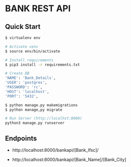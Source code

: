 # BANK REST API

## Quick Start

``` bash
$ virtualenv env

# Activate venv
$ source env/bin/activate

# Install requirements
$ pip3 install -r requirements.txt

# Create DB
'NAME': 'Bank_Details',
'USER': 'postgres',
'PASSWORD': 'rc',
'HOST': 'localhost', 
'PORT': '5432',

$ python manage.py makemigrations
$ python manage,py migrate

# Run Server (http://localhst:8000)
python3 manage.py runserver
```

## Endpoints

* http://localhost:8000/bankapi/[Bank_Ifsc]/

* http://localhost:8000/bankapi/[Bank_Name]/[Bank_City]
